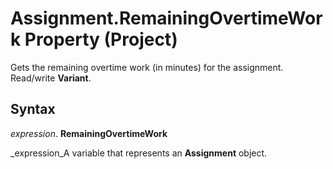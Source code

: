 
# Assignment.RemainingOvertimeWork Property (Project)

Gets the remaining overtime work (in minutes) for the assignment. Read/write  **Variant**.


## Syntax

 _expression_. **RemainingOvertimeWork**

 _expression_A variable that represents an  **Assignment** object.

